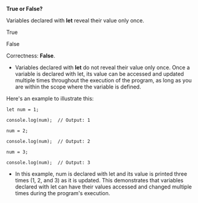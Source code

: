 **True or False?**

Variables declared with **let** reveal their value only once.

True

False

Correctness: **False**.

- Variables declared with **let** do not reveal their value only once. Once a variable is declared with let, its value can be accessed and updated multiple times throughout the execution of the program, as long as you are within the scope where the variable is defined.

Here's an example to illustrate this:

`let num = 1;`

`console.log(num);  // Output: 1`


`num = 2;`

`console.log(num);  // Output: 2`


`num = 3;`

`console.log(num);  // Output: 3`

- In this example, num is declared with let and its value is printed three times (1, 2, and 3) as it is updated. This demonstrates that variables declared with let can have their values accessed and changed multiple times during the program's execution.
